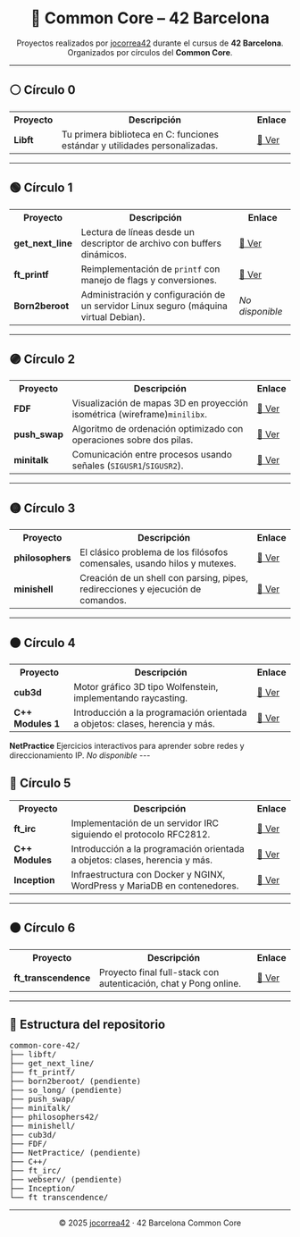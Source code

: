 <h1 align="center">🧭 Common Core – 42 Barcelona</h1>

<p align="center">
  Proyectos realizados por <a href="https://github.com/jocorrea42">jocorrea42</a> durante el cursus de <strong>42 Barcelona</strong>.<br>
  Organizados por círculos del <strong>Common Core</strong>.
</p>

---

<h2>⚪ Círculo 0</h2>

<table>
  <tr><th>Proyecto</th><th>Descripción</th><th>Enlace</th></tr>
  <tr>
    <td><strong>Libft</strong></td>
    <td>Tu primera biblioteca en C: funciones estándar y utilidades personalizadas.</td>
    <td><a href="https://github.com/jocorrea42/libft">📁 Ver</a></td>
  </tr>
</table>

---

<h2>🟢 Círculo 1</h2>

<table>
  <tr><th>Proyecto</th><th>Descripción</th><th>Enlace</th></tr>
  <tr>
    <td><strong>get_next_line</strong></td>
    <td>Lectura de líneas desde un descriptor de archivo con buffers dinámicos.</td>
    <td><a href="https://github.com/jocorrea42/get_next_line">📁 Ver</a></td>
  </tr>
  <tr>
    <td><strong>ft_printf</strong></td>
    <td>Reimplementación de <code>printf</code> con manejo de flags y conversiones.</td>
    <td><a href="https://github.com/jocorrea42/ft_printf">📁 Ver</a></td>
  </tr>
  <tr>
    <td><strong>Born2beroot</strong></td>
    <td>Administración y configuración de un servidor Linux seguro (máquina virtual Debian).</td>
    <td><em>No disponible</em></td>
  </tr>
</table>

---

<h2>🟣 Círculo 2</h2>

<table>
  <tr><th>Proyecto</th><th>Descripción</th><th>Enlace</th></tr>
  <tr>
    <td><strong>FDF</strong></td>
    <td>Visualización de mapas 3D en proyección isométrica (wireframe)<code>minilibx</code>.</td>
    <td><a href="https://github.com/jocorrea42/FDF">📁 Ver</a></td>
    
  </tr>
  <tr>
    <td><strong>push_swap</strong></td>
    <td>Algoritmo de ordenación optimizado con operaciones sobre dos pilas.</td>
    <td><a href="https://github.com/jocorrea42/push_swap">📁 Ver</a></td>
  </tr>
  <tr>
    <td><strong>minitalk</strong></td>
    <td>Comunicación entre procesos usando señales (<code>SIGUSR1</code>/<code>SIGUSR2</code>).</td>
    <td><a href="https://github.com/jocorrea42/minitalk">📁 Ver</a></td>
  </tr>
</table>

---

<h2>🟡 Círculo 3</h2>

<table>
  <tr><th>Proyecto</th><th>Descripción</th><th>Enlace</th></tr>
  <tr>
    <td><strong>philosophers</strong></td>
    <td>El clásico problema de los filósofos comensales, usando hilos y mutexes.</td>
    <td><a href="https://github.com/jocorrea42/philosophers">📁 Ver</a></td>
  </tr>
  <tr>
    <td><strong>minishell</strong></td>
    <td>Creación de un shell con parsing, pipes, redirecciones y ejecución de comandos.</td>
    <td><a href="https://github.com/jocorrea42/minishell">📁 Ver</a></td>
  </tr>
</table>

---

<h2>🟠 Círculo 4</h2>

<table>
  <tr><th>Proyecto</th><th>Descripción</th><th>Enlace</th></tr>
  <tr>
    <td><strong>cub3d</strong></td>
    <td>Motor gráfico 3D tipo Wolfenstein, implementando raycasting.</td>
    <td><a href="https://github.com/jocorrea42/cub3d">📁 Ver</a></td>
  </tr>
  <tr>
    <td><strong>C++ Modules 1</strong></td>
    <td>Introducción a la programación orientada a objetos: clases, herencia y más.</td>
    <td><a href="https://github.com/jocorrea42/Cpp-Module1">📁 Ver</a></td>
  </tr>
</table>
<tr>
    <td><strong>NetPractice</strong></td>
    <td>Ejercicios interactivos para aprender sobre redes y direccionamiento IP.</td>
    <td><em>No disponible</em></td>
</tr>
---

<h2>🔵 Círculo 5</h2>

<table>
  <tr><th>Proyecto</th><th>Descripción</th><th>Enlace</th></tr>
  <tr>
    <td><strong>ft_irc</strong></td>
    <td>Implementación de un servidor IRC siguiendo el protocolo RFC2812.</td>
   <td><a href="https://github.com/jocorrea42/ft_irc">📁 Ver</a></td>
  </tr>
  <tr>
    <td><strong>C++ Modules</strong></td>
    <td>Introducción a la programación orientada a objetos: clases, herencia y más.</td>
    <td><a href="https://github.com/jocorrea42/Cpp-Module2">📁 Ver</a></td>
  </tr>
  <tr>
    <td><strong>Inception</strong></td>
    <td>Infraestructura con Docker y NGINX, WordPress y MariaDB en contenedores.</td>
    <td><a href="https://github.com/jocorrea42/inception">📁 Ver</a></td>
  </tr>
</table>

---

<h2>🟤 Círculo 6</h2>

<table>
  <tr><th>Proyecto</th><th>Descripción</th><th>Enlace</th></tr>
    <tr>
    <td><strong>ft_transcendence</strong></td>
    <td>Proyecto final full-stack con autenticación, chat y Pong online.</td>
      <td><a href="https://github.com/jocorrea42/Transcendence1">📁 Ver</a></td>
  </tr>  
</table>

---

<h2>🧭 Estructura del repositorio</h2>

<pre>
common-core-42/
├── libft/
├── get_next_line/
├── ft_printf/
├── born2beroot/ (pendiente)
├── so_long/ (pendiente)
├── push_swap/
├── minitalk/
├── philosophers42/
├── minishell/
├── cub3d/
├── FDF/
├── NetPractice/ (pendiente)
├── C++/
├── ft_irc/
├── webserv/ (pendiente)
├── Inception/ 
└── ft_transcendence/
</pre>

---

<p align="center">
  © 2025 <a href="https://github.com/jocorrea42">jocorrea42</a> · 42 Barcelona Common Core
</p>
